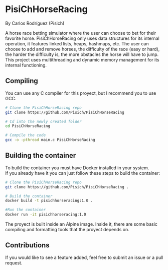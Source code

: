 # PisiChHorseRacing
By Carlos Rodríguez (Pisich)

A horse race betting simulator where the user can choose to bet for their favorite horse. PisiChHorseRacing only uses data structures for its internal operation, it features linked lists, heaps, hashmaps, etc. The user can choose to add and remove horses, the difficulty of the race (easy or hard), the harder the difficulty is, the more obstacles the horse will have to jump.
This project uses multithreading and dynamic memory management for its internal functioning.

## Compiling
You can use any C compiler for this proyect, but I recommend you to use GCC.
```bash
# Clone the PisiChHorseRacing repo
git clone https://github.com/Pisich/PisiChHorseRacing

# Cd into the newly created folder
cd PisiChHorseRacing

# Compile the code
gcc -o -pthread main.c PisiChHorseRacing 
```
## Building the container
To build the container you must have Docker installed in your system.</br>
If you already have it you can just follow these steps to build the container:
```bash
# Clone the PisiChHorseRacing repo
git clone https://github.com/Pisich/PisiChHorseRacing .

# Build the container
docker build -t pisichhorseracing:1.0 .

#Run the container
docker run -it pisichhorseracing:1.0
```
The proyect is built inside an Alpine image. Inside it, there are some basic compiling and formatting tools that the proyect depends on.
## Contributions
If you would like to see a feature added, feel free to submit an issue or a pull request.
